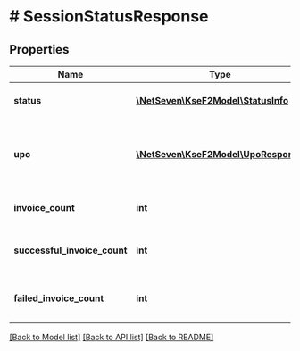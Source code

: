 # # SessionStatusResponse

## Properties

Name | Type | Description | Notes
------------ | ------------- | ------------- | -------------
**status** | [**\NetSeven\KseF2Model\StatusInfo**](StatusInfo.md) | Informacje o aktualnym statusie.                Sesja wsadowa:  | Code | Description | Details |  | --- | --- | --- |  | 100 | Sesja wsadowa rozpoczęta | - |  | 200 | Sesja wsadowa przetworzona pomyślnie | - |  | 300 | Trwa przetwarzanie | - |  | 405 | Błąd weryfikacji poprawności dostarczonych elementów paczki | - |  | 415 | Błąd odszyfrowania dostarczonego klucza | - |  | 430 | Błąd dekompresji pierwotnego archiwum | - |  | 435 | Błąd odszyfrowania zaszyfrowanych części archiwum | - |  | 500 | Nieznany błąd ({statusCode}) | - |    Sesja interaktywna:  | Code | Description | Details |  | --- | --- | --- |  | 100 | Sesja interaktywna otwarta | - |  | 200 | Sesja interaktywna przetworzona pomyślnie | - |  | 300 | Sesja interaktywna zamknięta | - |  | 415 | Błąd odszyfrowania dostarczonego klucza | - |  | * | description missing | - | |
**upo** | [**\NetSeven\KseF2Model\UpoResponse**](UpoResponse.md) | Informacja o UPO sesyjnym, zwracana gdy sesja została zamknięta i UPO zostało wygenerowane. | [optional]
**invoice_count** | **int** | Ilość przyjętych faktur w ramach sesji. | [optional]
**successful_invoice_count** | **int** | Ilość faktur przeprocesowanych w ramach sesji z sukcesem . | [optional]
**failed_invoice_count** | **int** | Ilość faktur przeprocesowanych w ramach sesji z błędem. | [optional]

[[Back to Model list]](../../README.md#models) [[Back to API list]](../../README.md#endpoints) [[Back to README]](../../README.md)
